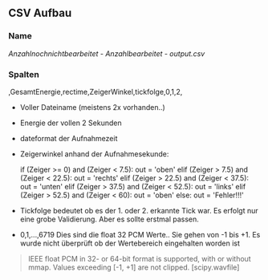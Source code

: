 

## CSV Aufbau
### Name

*Anzahlnochnichtbearbeitet - Anzahlbearbeitet - output.csv*

### Spalten
<index>,GesamtEnergie,rectime,ZeigerWinkel,tickfolge,0,1,2,

* Voller Dateiname (meistens 2x vorhanden..)
* Energie der vollen 2 Sekunden
* dateformat der Aufnahmezeit
* Zeigerwinkel anhand der Aufnahmesekunde: 
    
    if (Zeiger >= 0) and (Zeiger < 7.5):
            out = 'oben'
    elif (Zeiger > 7.5) and (Zeiger < 22.5):
        out = 'rechts'
    elif (Zeiger > 22.5) and (Zeiger < 37.5):
        out = 'unten'
    elif (Zeiger > 37.5) and (Zeiger < 52.5):
        out = 'links'
    elif (Zeiger > 52.5) and (Zeiger < 60):
        out = 'oben'
    else:
        out = 'Fehler!!!'


* Tickfolge bedeutet ob es der 1. oder 2. erkannte Tick war. Es erfolgt nur eine grobe Validierung. Aber es sollte erstmal passen. 

* 0,1,...,6719
Dies sind die float 32 PCM Werte.. Sie gehen von -1 bis +1. 
Es wurde nicht überprüft ob der Wertebereich eingehalten worden ist
>   IEEE float PCM in 32- or 64-bit format is supported, with or without mmap. Values exceeding [-1, +1] are not clipped. [scipy.wavfile]



